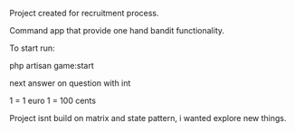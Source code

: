 Project created for recruitment process. 

Command app that provide one hand bandit functionality.

To start run:

php artisan game:start 

next answer on question with int

1 = 1 euro
1 = 100 cents

Project isnt build on matrix and state pattern, i wanted explore new things. 
